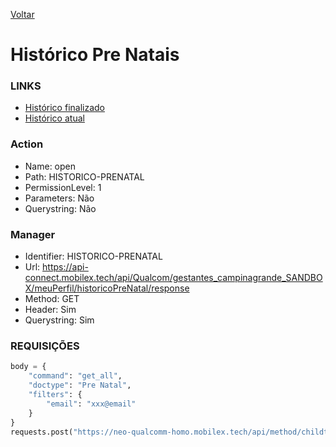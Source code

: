 [Voltar](./meuperfil.md)
# Histórico Pre Natais
### LINKS
- [Histórico finalizado](./historicofinalizado.md)
- [Histórico atual](../MEU%20PRENATAL/meuprenatal.md)

### Action
- Name: open
- Path: HISTORICO-PRENATAL
- PermissionLevel: 1
- Parameters: Não
- Querystring: Não
  
### Manager
- Identifier: HISTORICO-PRENATAL
- Url: https://api-connect.mobilex.tech/api/Qualcom/gestantes_campinagrande_SANDBOX/meuPerfil/historicoPreNatal/response
- Method: GET
- Header: Sim
- Querystring: Sim

### REQUISIÇÕES
~~~ python
body = {
    "command": "get_all",
    "doctype": "Pre Natal",
    "filters": {
        "email": "xxx@email"
    }
}
requests.post("https://neo-qualcomm-homo.mobilex.tech/api/method/childtableapi", json=body, headers=headers)
~~~
